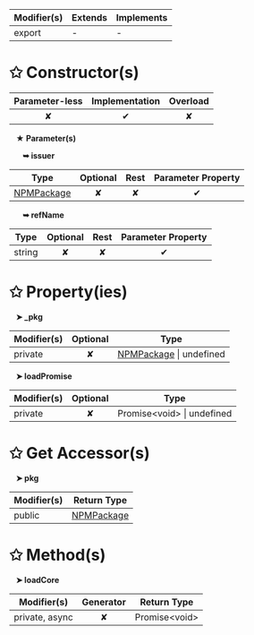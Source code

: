 | Modifier(s)                            | Extends                      | Implements                                    |
|----------------------------------------|------------------------------|-----------------------------------------------|
| export | - | - |

# &#10025; Constructor(s)

| Parameter-less                         | Implementation                          | Overload                          |
|:--------------------------------------:|:---------------------------------------:|:---------------------------------:|
| ✘ | ✔ | ✘ |

&nbsp;&nbsp; **&#9733; Parameter(s)**

&nbsp;&nbsp;&nbsp;&nbsp;&nbsp; **&#10149; issuer**

| Type                        | Optional                           | Rest                          | Parameter Property                          |
|-----------------------------|:----------------------------------:|:-----------------------------:|:-------------------------------------------:|
| [NPMPackage](https://shahabganji.gitbook.io/sample/aot/system/class/npm-package-loader/npmpackage) | ✘  | ✘ | ✔ |

&nbsp;&nbsp;&nbsp;&nbsp;&nbsp; **&#10149; refName**

| Type                        | Optional                           | Rest                          | Parameter Property                          |
|-----------------------------|:----------------------------------:|:-----------------------------:|:-------------------------------------------:|
| string | ✘  | ✘ | ✔ |

# &#10025; Property(ies)

&nbsp;&nbsp; **&#10148; &#95;pkg**

| Modifier(s)                               | Optional                           | Type                         |
|-------------------------------------------|:----------------------------------:|------------------------------|
| private | ✘ | [NPMPackage](https://shahabganji.gitbook.io/sample/aot/system/class/npm-package-loader/npmpackage) &#124; undefined |

&nbsp;&nbsp; **&#10148; loadPromise**

| Modifier(s)                               | Optional                           | Type                         |
|-------------------------------------------|:----------------------------------:|------------------------------|
| private | ✘ | Promise&lt;void&gt; &#124; undefined |

# &#10025; Get Accessor(s)

&nbsp;&nbsp; **&#10148; pkg**

| Modifier(s)                              | Return Type                       |
|------------------------------------------|-----------------------------------|
| public | [NPMPackage](https://shahabganji.gitbook.io/sample/aot/system/class/npm-package-loader/npmpackage) |

# &#10025; Method(s)

&nbsp;&nbsp; **&#10148; loadCore**

| Modifier(s)                              | Generator                          | Return Type                       |
|------------------------------------------|:----------------------------------:|-----------------------------------|
| private, async | ✘ | Promise&lt;void&gt; |